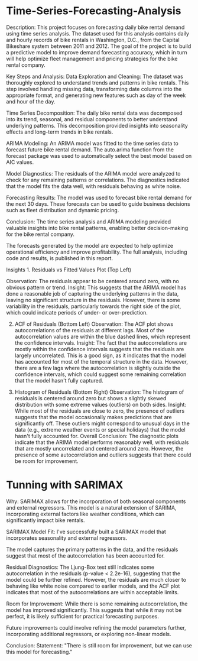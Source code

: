 # Time-Series-Forecasting-Analysis

Description: This project focuses on forecasting daily bike rental demand using time series analysis. The dataset used for this analysis contains daily and hourly records of bike rentals in Washington, D.C., from the Capital Bikeshare system between 2011 and 2012. The goal of the project is to build a predictive model to improve demand forecasting accuracy, which in turn will help optimize fleet management and pricing strategies for the bike rental company. 

Key Steps and Analysis: Data Exploration and Cleaning: The dataset was thoroughly explored to understand trends and patterns in bike rentals. This step involved handling missing data, transforming date columns into the appropriate format, and generating new features such as day of the week and hour of the day. 

Time Series Decomposition: The daily bike rental data was decomposed into its trend, seasonal, and residual components to better understand underlying patterns. This decomposition provided insights into seasonality effects and long-term trends in bike rentals. 

ARIMA Modeling: An ARIMA model was fitted to the time series data to forecast future bike rental demand. The auto.arima function from the forecast package was used to automatically select the best model based on AIC values. 

Model Diagnostics: The residuals of the ARIMA model were analyzed to check for any remaining patterns or correlations. The diagnostics indicated that the model fits the data well, with residuals behaving as white noise. 

Forecasting Results: The model was used to forecast bike rental demand for the next 30 days. These forecasts can be used to guide business decisions such as fleet distribution and dynamic pricing. 

Conclusion: The time series analysis and ARIMA modeling provided valuable insights into bike rental patterns, enabling better decision-making for the bike rental company. 

The forecasts generated by the model are expected to help optimize operational efficiency and improve profitability. The full analysis, including code and results, is published in this report. 

Insights 1. Residuals vs Fitted Values Plot (Top Left) 

Observation: The residuals appear to be centered around zero, with no obvious pattern or trend. Insight: This suggests that the ARIMA model has done a reasonable job of capturing the underlying patterns in the data, leaving no significant structure in the residuals. However, there is some variability in the residuals, particularly towards the right side of the plot, which could indicate periods of under- or over-prediction. 

2. ACF of Residuals (Bottom Left) Observation: The ACF plot shows autocorrelations of the residuals at different lags. Most of the autocorrelation values are within the blue dashed lines, which represent the confidence intervals. Insight: The fact that the autocorrelations are mostly within the confidence intervals suggests that the residuals are largely uncorrelated. This is a good sign, as it indicates that the model has accounted for most of the temporal structure in the data. However, there are a few lags where the autocorrelation is slightly outside the confidence intervals, which could suggest some remaining correlation that the model hasn't fully captured. 

3. Histogram of Residuals (Bottom Right) Observation: The histogram of residuals is centered around zero but shows a slightly skewed distribution with some extreme values (outliers) on both sides. Insight: While most of the residuals are close to zero, the presence of outliers suggests that the model occasionally makes predictions that are significantly off. These outliers might correspond to unusual days in the data (e.g., extreme weather events or special holidays) that the model hasn't fully accounted for. Overall Conclusion: The diagnostic plots indicate that the ARIMA model performs reasonably well, with residuals that are mostly uncorrelated and centered around zero. However, the presence of some autocorrelation and outliers suggests that there could be room for improvement.

# Tunning with SARIMAX

Why: SARIMAX allows for the incorporation of both seasonal components and external regressors. This model is a natural extension of SARIMA, incorporating external factors like weather conditions, which can significantly impact bike rentals.

SARIMAX Model Fit: I've successfully built a SARIMAX model that incorporates seasonality and external regressors.

The model captures the primary patterns in the data, and the residuals suggest that most of the autocorrelation has been accounted for.

Residual Diagnostics: The Ljung-Box test still indicates some autocorrelation in the residuals (p-value < 2.2e-16), suggesting that the model could be further refined. However, the residuals are much closer to behaving like white noise compared to earlier models, and the ACF plot indicates that most of the autocorrelations are within acceptable limits.

Room for Improvement: While there is some remaining autocorrelation, the model has improved significantly. This suggests that while it may not be perfect, it is likely sufficient for practical forecasting purposes.

Future improvements could involve refining the model parameters further, incorporating additional regressors, or exploring non-linear models.

Conclusion:
Statement: "There is still room for improvement, but we can use this model for forecasting."
